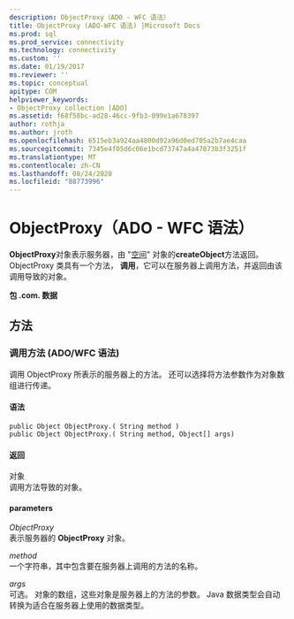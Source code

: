 ```yaml
---
description: ObjectProxy（ADO - WFC 语法）
title: ObjectProxy (ADO-WFC 语法) |Microsoft Docs
ms.prod: sql
ms.prod_service: connectivity
ms.technology: connectivity
ms.custom: ''
ms.date: 01/19/2017
ms.reviewer: ''
ms.topic: conceptual
apitype: COM
helpviewer_keywords:
- ObjectProxy collection [ADO]
ms.assetid: f68f58bc-ad28-46cc-9fb3-099e1a678397
author: rothja
ms.author: jroth
ms.openlocfilehash: 6515eb3a924aa4800d92a96d0ed705a2b7ae4caa
ms.sourcegitcommit: 7345e4f05d6c06e1bcd73747a4a47873b3f3251f
ms.translationtype: MT
ms.contentlocale: zh-CN
ms.lasthandoff: 08/24/2020
ms.locfileid: "88773996"
---
```

# <a name="objectproxy-ado---wfc-syntax"></a>ObjectProxy（ADO - WFC 语法）
**ObjectProxy**对象表示服务器，由 "[空间](../rds-api/dataspace-object-rds.md)" 对象的**createObject**方法返回。 ObjectProxy 类具有一个方法， **调用**，它可以在服务器上调用方法，并返回由该调用导致的对象。  
  
 **包 .com. 数据**  
  
## <a name="methods"></a>方法  
  
### <a name="call-method-adowfc-syntax"></a>调用方法 (ADO/WFC 语法)   
 调用 ObjectProxy 所表示的服务器上的方法。 还可以选择将方法参数作为对象数组进行传递。  
  
#### <a name="syntax"></a>语法  
  
```  
public Object ObjectProxy.( String method )  
public Object ObjectProxy.( String method, Object[] args)  
```  
  
#### <a name="returns"></a>返回  
 对象  
 调用方法导致的对象。  
  
#### <a name="parameters"></a>parameters  
 *ObjectProxy*  
 表示服务器的 **ObjectProxy** 对象。  
  
 *method*  
 一个字符串，其中包含要在服务器上调用的方法的名称。  
  
 *args*  
 可选。 对象的数组，这些对象是服务器上的方法的参数。 Java 数据类型会自动转换为适合在服务器上使用的数据类型。